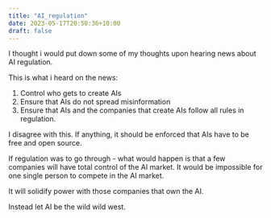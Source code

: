 ```yaml
---
title: "AI_regulation"
date: 2023-05-17T20:50:36+10:00
draft: false
---
```


I thought i would put down some of my thoughts upon hearing news about AI regulation.

This is what i heard on the news:
1. Control who gets to create AIs
2. Ensure that AIs do not spread misinformation
3. Ensure that AIs and the companies that create AIs follow all rules in regulation.

I disagree with this. If anything, it should be enforced that AIs have to be free and open source.

If regulation was to go through - what would happen is that a few companies will have total control of the AI market. It would be impossible for one single person to compete in the AI market.

It will solidify power with those companies that own the AI.

Instead let AI be the wild wild west.
